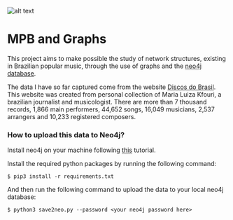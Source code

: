 ![alt text](https://br.royalvegascasino.com/blogrvc/images/uploads/br_royalvegas_com/2018/10/destak_carictura.png)

# MPB and Graphs

This project aims to make possible the study of network structures, existing in Brazilian popular music, through the use of graphs and the [neo4j database](https://neo4j.com/).

The data I have so far captured come from the website [Discos do Brasil](http://www.discosdobrasil.com.br/discosdobrasil/indice.htm). This website was created from personal collection of Maria Luiza Kfouri, a brazilian journalist and musicologist. There are more than 7 thousand records, 1,866 main performers, 44,652 songs, 16,049 musicians, 2,537 arrangers and 10,233 registered composers.

### How to upload this data to Neo4j?

Install neo4j on your machine following [this](https://neo4j.com/docs/operations-manual/current/installation/) tutorial.

Install the required python packages by running the following command:

```
$ pip3 install -r requirements.txt
```

And then run the following command to upload the data to your local neo4j database:

```
$ python3 save2neo.py --password <your neo4j password here>
```
